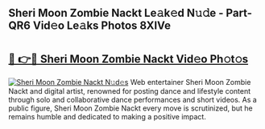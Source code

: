 ## Sheri Moon Zombie Nackt Le𝚊k𝚎d N𝚞𝚍e - Part-QR6 Vid𝚎o Le𝚊ks Photos 8XIVe

# <h2><a href="http://fb8bd5.evod.top/?m=Sheri+Moon+Zombie+Nackt">🔗 👉🔴 Sheri Moon Zombie Nackt Vid𝚎o Ph𝚘t𝚘s</a></h2>

[![Sheri Moon Zombie Nackt N𝚞d𝚎s](https://i.imgur.com/8V9OHl7.gif)](http://fb8bd5.evod.top/?m=Sheri+Moon+Zombie+Nackt)
Web entertainer Sheri Moon Zombie Nackt and digital artist, renowned for posting dance and lifestyle content through solo and collaborative dance performances and short videos. As a public figure, Sheri Moon Zombie Nackt every move is scrutinized, but he remains humble and dedicated to making a positive impact. 
